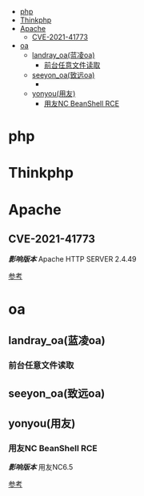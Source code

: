 - [php](#php)
- [Thinkphp](#thinkphp)
- [Apache](#apache)
	- [CVE-2021-41773](#cve-2021-41773)
- [oa](#oa)
	- [landray_oa(蓝凌oa)](#landray_oa蓝凌oa)
		- [前台任意文件读取](#前台任意文件读取)
	- [seeyon_oa(致远oa)](#seeyon_oa致远oa)
		- [](#)
	- [yonyou(用友)](#yonyou用友)
		- [用友NC BeanShell RCE](#用友nc-beanshell-rce)
# php


# Thinkphp


# Apache

## CVE-2021-41773
***影响版本***
Apache HTTP SERVER 2.4.49 

[参考](https://www.freebuf.com/articles/web/291030.html)


# oa

## landray_oa(蓝凌oa)

### 前台任意文件读取



## seeyon_oa(致远oa)

### 

## yonyou(用友)

### 用友NC BeanShell RCE
***影响版本***
用友NC6.5

[参考](https://cloud.tencent.com/developer/article/1839237)
